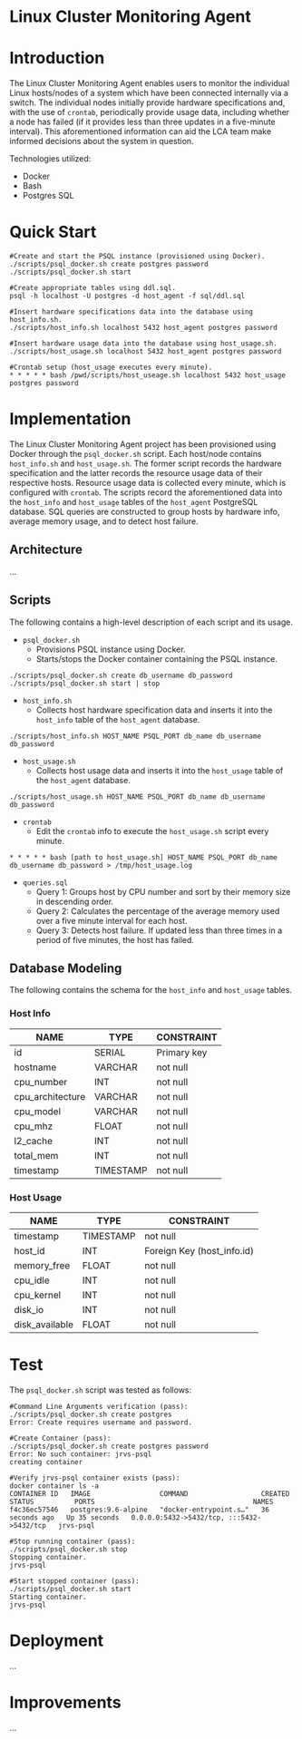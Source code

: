 # Linux Cluster Monitoring Agent

# Introduction
The Linux Cluster Monitoring Agent enables users to monitor the individual Linux hosts/nodes of a system which have been connected internally via a switch.
The individual nodes initially provide hardware specifications and, with the use of `crontab`, periodically provide usage data, including whether a node has failed (if it provides less than three updates in a five-minute interval). This aforementioned information can aid the LCA team make informed decisions about the system in question.

Technologies utilized:
- Docker
- Bash
- Postgres SQL

# Quick Start
````
#Create and start the PSQL instance (provisioned using Docker).
./scripts/psql_docker.sh create postgres password
./scripts/psql_docker.sh start

#Create appropriate tables using ddl.sql.
psql -h localhost -U postgres -d host_agent -f sql/ddl.sql

#Insert hardware specifications data into the database using host_info.sh.
./scripts/host_info.sh localhost 5432 host_agent postgres password

#Insert hardware usage data into the database using host_usage.sh.
./scripts/host_usage.sh localhost 5432 host_agent postgres password

#Crontab setup (host_usage executes every minute).
* * * * * bash /pwd/scripts/host_useage.sh localhost 5432 host_usage postgres password
````
# Implementation
The Linux Cluster Monitoring Agent project has been provisioned using Docker through the `psql_docker.sh` script. Each host/node contains `host_info.sh` and `host_usage.sh`. The former script records the hardware specification and the latter records the resource usage data of their respective hosts. Resource usage data is collected every minute, which is configured with `crontab`. The scripts record the aforementioned data into the `host_info` and `host_usage` tables of the `host_agent` PostgreSQL database. SQL queries are constructed to group hosts by hardware info, average memory usage, and to detect host failure.

## Architecture
...

## Scripts
The following contains a high-level description of each script and its usage.

- `psql_docker.sh`
  - Provisions PSQL instance using Docker.
  - Starts/stops the Docker container containing the PSQL instance.
````
./scripts/psql_docker.sh create db_username db_password
./scripts/psql_docker.sh start | stop
````

- `host_info.sh`
  - Collects host hardware specification data and inserts it into the `host_info` table of the `host_agent` database.
````
./scripts/host_info.sh HOST_NAME PSQL_PORT db_name db_username db_password
````

- `host_usage.sh`
  - Collects host usage data and inserts it into the `host_usage` table of the `host_agent` database.
````
./scripts/host_usage.sh HOST_NAME PSQL_PORT db_name db_username db_password
````

- `crontab`
  - Edit the `crontab` info to execute the `host_usage.sh` script every minute.
````
* * * * * bash [path to host_usage.sh] HOST_NAME PSQL_PORT db_name db_username db_password > /tmp/host_usage.log
````

- `queries.sql`
  - Query 1: Groups host by CPU number and sort by their memory size in descending order. 
  - Query 2: Calculates the percentage of the average memory used over a five minute interval for each host.
  - Query 3: Detects host failure. If updated less than three times in a period of five minutes, the host has failed.

## Database Modeling
The following contains the schema for the `host_info` and `host_usage` tables.

### Host Info 
| NAME             | TYPE       | CONSTRAINT  |
|------------------|------------|-------------|
| id               | SERIAL     | Primary key |
| hostname         | VARCHAR    | not null    |
| cpu_number       | INT        | not null    |
| cpu_architecture | VARCHAR    | not null    |
| cpu_model        | VARCHAR    | not null    | 
| cpu_mhz          | FLOAT      | not null    | 
| l2_cache         | INT        | not null    |
| total_mem        | INT        | not null    |
| timestamp        | TIMESTAMP  | not null    |

### Host Usage 
| NAME           | TYPE      | CONSTRAINT                   |
|----------------|-----------|------------------------------|
| timestamp      | TIMESTAMP | not null                     |
| host_id        | INT       | Foreign Key (host_info.id)   |
| memory_free    | FLOAT     | not null                     |
| cpu_idle       | INT       | not null                     |
| cpu_kernel     | INT       | not null                     | 
| disk_io        | INT       | not null                     | 
| disk_available | FLOAT     | not null                     |

# Test
The `psql_docker.sh` script was tested as follows:
````
#Command Line Arguments verification (pass):
./scripts/psql_docker.sh create postgres
Error: Create requires username and password.

#Create Container (pass):
./scripts/psql_docker.sh create postgres password
Error: No such container: jrvs-psql
creating container

#Verify jrvs-psql container exists (pass):
docker container ls -a
CONTAINER ID   IMAGE                 COMMAND                  CREATED          STATUS          PORTS                                       NAMES
f4c36ec57546   postgres:9.6-alpine   "docker-entrypoint.s…"   36 seconds ago   Up 35 seconds   0.0.0.0:5432->5432/tcp, :::5432->5432/tcp   jrvs-psql

#Stop running container (pass):
./scripts/psql_docker.sh stop
Stopping container.
jrvs-psql

#Start stopped container (pass):
./scripts/psql_docker.sh start
Starting container.
jrvs-psql
````

# Deployment
...

# Improvements
...
